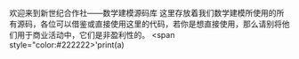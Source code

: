   欢迎来到新世纪合作社——数学建模源码库
   这里存放着我们数学建模所使用的所有源码，各位可以借鉴或直接使用这里的代码，若你是想直接使用，那么请别将他们用于商业活动中，它们是非盈利性的。
   <span style="color:#222222>'print(a)</span>
